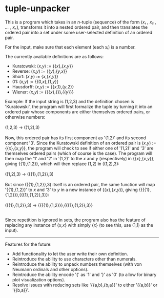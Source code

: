 # tuple-unpacker

This is a program which takes in an *n*-tuple (sequence) of the form (*x₁ , x₂ , ... , xₙ*), transforms it into a nested ordered pair, and then translates the ordered pair into a set under some user-selected definition of an ordered pair.

For the input, make sure that each element (each *xᵢ*) is a number.

The currently available definitions are as follows: 
- Kuratowski: (*x*,*y*) := {{*x*},{*x*,*y*}}
- Reverse: (*x*,*y*) := {{*y*},{*y*,*x*}}
- Short: (*x*,*y*) := {*x*,{*x*,*y*}}
- 01: (*x*,*y*) := {{0,*x*},{1,*y*}}
- Hausdorff: (*x*,*y*) := {{*x*,1},{*y*,2}}
- Wiener: (*x*,*y*) := {{{*x*},{}},{{*y*}}}

Example:
If the input string is (1,2,3) and the definition chosen is 'Kuratowski', the program will first formalize the tuple by turning it into an ordered pair whose components are either themselves ordered pairs, or otherwise numbers:<br><br>
(1,2,3) -> ((1,2),3)<br><br>
Now, this ordered pair has its first component as '(1,2)' and its second component '3'.
Since the Kuratowski definition of an ordered pair is (*x*,*y*) := {{*x*},{*x*,*y*}}, the program will check to see if either one of '(1,2)' and '3' are themselves ordered pairs (which of course is the case). 
The program will then map the '1' and '2' in '(1,2)' to the *x* and *y* (respectively) in {{*x*},{*x*,*y*}}, giving {{1},{1,2}}, which will then replace (1,2) in ((1,2),3):<br><br>
((1,2),3) -> ({{1},{1,2}},3)<br><br>
But since ({{1},{1,2}},3) itself is an ordered pair, the same function will map '{{1},{1,2}}' to *x* and '3' to *y* in a new instance of {{*x*},{*x*,*y*}}, giving 
{{{{1},{1,2}}},{{{1},{1,2}},3}}:<br><br>
({{1},{1,2}},3) -> {{{{1},{1,2}}},{{{1},{1,2}},3}}<br><br>

Since repetition is ignored in sets, the program also has the feature of replacing any instance of {*x*,*x*} with simply {*x*} (to see this, use (1,1) as the input).

---

Features for the future:
- Add functionality to let the user write their own definition.
- Reintroduce the ability to use characters other than numerals.
- Reintroduce the ability to unpack numbers themselves (with von Neumann ordinals and other options).
- Reintroduce the ability encode '{' as '1' and '}' as '0' (to allow for binary plot visualization options).
- Resolve issues with reducing sets like '{{a,b},{b,a}}' to either '{{a,b}}' or '{{b,a}}'.
